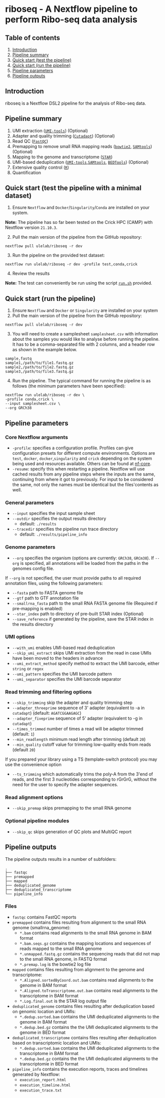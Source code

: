 # riboseq - A Nextflow pipeline to perform Ribo-seq data analysis

## Table of contents

1. [Introduction](#introduction)
2. [Pipeline summary](#pipeline-summary)
3. [Quick start (test the pipeline)](#quick-start-testing)
4. [Quick start (run the pipeline)](#quick-start-running)
5. [Pipeline parameters](#pipeline-parameters)
6. [Pipeline outputs](#pipeline-outputs)

## Introduction

riboseq is a Nextflow DSL2 pipeline for the analysis of Ribo-seq data.

## Pipeline summary

1. UMI extraction ([`UMI-tools`](https://umi-tools.readthedocs.io/en/latest/)) (Optional)
2. Adapter and quality trimming ([`Cutadapt`](https://cutadapt.readthedocs.io)) (Optional)
3. Read QC ([`FastQC`](https://www.bioinformatics.babraham.ac.uk/projects/fastqc/))
4. Premapping to remove small RNA mapping reads ([`bowtie2`](), [`SAMtools`](https://sourceforge.net/projects/samtools/files/samtools/)) (Optional)
5. Mapping to the genome and transcriptome ([`STAR`](https://github.com/alexdobin/STAR))
6. UMI-based deduplication ([`UMI-tools`](https://umi-tools.readthedocs.io/en/latest/),[`SAMtools`](https://sourceforge.net/projects/samtools/files/samtools/), [`BEDTools`](https://github.com/arq5x/bedtools2/)) (Optional)
7. Extensive quality control ([`R`](https://www.r-project.org/))
8. Quantification

## Quick start (test the pipeline with a minimal dataset)

1. Ensure `Nextflow` and `Docker`/`Singularity`/`Conda` are installed on your system.

**Note:** The pipeline has so far been tested on the Crick HPC (CAMP) with Nextflow version `21.10.3`.

2. Pull the main version of the pipeline from the GitHub repository:

```
nextflow pull ulelab/riboseq -r dev
```

3. Run the pipeline on the provided test dataset:

```
nextflow run ulelab/riboseq -r dev -profile test,conda,crick
```

4. Review the results

**Note:** The test can conveniently be run using the script [`run.sh`](https://github.com/ulelab/riboseq/blob/dev/run.sh) provided.


## Quick start (run the pipeline)

1. Ensure `Nextflow` and `Docker` or `Singularity` are installed on your system
2. Pull the main version of the pipeline from the GitHub repository:

```
nextflow pull ulelab/riboseq -r dev
```

3. You will need to create a samplesheet `samplesheet.csv` with information about the samples you would like to analyse before running the pipeline. It has to be a comma-separated file with 2 columns, and a header row as shown in the example below. 


```
sample,fastq
sample1,/path/to/file1.fastq.gz
sample2,/path/to/file2.fastq.gz
sample3,/path/to/file3.fastq.gz
```

4. Run the pipeline. The typical command for running the pipeline is as follows (the minimum parameters have been specified):

```
nextflow run ulelab/riboseq -r dev \
-profile conda,crick \
--input samplesheet.csv \
--org GRCh38
```

## Pipeline parameters

### Core Nextflow arguments

- `-profile`: specifies a configuration profile. Profiles can give configuration presets for different compute environments. Options are `test`, `docker`, `docker`,`singularity` and `crick` depending on the system being used and resources available. Others can be found at [nf-core](https://github.com/nf-core/configs).
- `-resume`: specify this when restarting a pipeline. Nextflow will use cached results from any pipeline steps where the inputs are the same, continuing from where it got to previously. For input to be considered the same, not only the names must be identical but the files'contents as well.

### General parameters

- `--input` specifies the input sample sheet
- `--outdir` specifies the output results directory
    - default: `./results`
- `--tracedir` specifies the pipeline run trace directory
    - default: `./results/pipeline_info`

### Genome parameters

- `--org` specifies the organism (options are currently: `GRCh38`, `GRCm38`).
If `--org` is specified, all annotations will be loaded from the paths in the genomes config file.

If `--org` is not specified, the user must provide paths to all required annotation files, using the following parameters:

- `--fasta` path to FASTA genome file
- `--gtf` path to GTF annotation file
- `--smallrna_fasta` path to the small RNA FASTA genome file (Required if pre-mapping is enabled)
- `--star_index` path to directory of pre-built STAR index (Optional)
- `--save_reference` if generated by the pipeline, save the STAR index in the results directory

### UMI options

- `--with_umi` enables UMI-based read deduplication
- `--skip_umi_extract` skips UMI extraction from the read in case UMIs have been moved to the headers in advance
- `--umi_extract_method` specify method to extract the UMI barcode, either `string` or `regex`
- `--umi_pattern` specifies the UMI barcode pattern
- `--umi_separator` specifies the UMI barcode separator

### Read trimming and filtering options

- `--skip_trimming` skip the adapter and quality trimming step
- `--adapter_threeprime` sequence of 3' adapter (equivalent to -a in `cutadapt`) (default: `AGATCGGAAGAGC`)
- `--adapter_fiveprime` sequence of 5' adapter (equivalent to -g in `cutadapt`)
- `--times_trimmed` number of times a read will be adaptor trimmed (default: `1`)
- `--min_readlength` minimum read length after trimming (default `20`)
- `--min_quality` cutoff value for trimming low-quality ends from reads (default `20`)

If you prepared your library using a TS (template-switch protocol) you may use the convenience option
- `--ts_trimming` which automatically trims the poly-A from the 3'end of reads, and the first 3 nucleotides corresponding to rGrGrG, without the need for the user to specify the adapter sequences. 


### Read alignment options

- `--skip_premap` skips premapping to the small RNA genome

### Optional pipeline modules

- `--skip_qc` skips generation of QC plots and MultiQC report

## Pipeline outputs

The pipeline outputs results in a number of subfolders:

```
.
├── fastqc
├── premapped
├── mapped
├── deduplicated_genome
├── deduplicated_transcriptome
└── pipeline_info
```

### Files

- `fastqc` contains FastQC reports
- `premapped` contains files resulting from alignment to the small RNA genome (smallrna_genome):
    - `*.bam` contains read alignments to the small RNA genome in BAM format
    - `*.bam.seqs.gz` contains the mapping locations and sequences of reads mapped to the small RNA genome
    - `*.unmapped.fastq.gz` contains the sequencing reads that did not map to the small RNA genome, in FASTQ format
    - `*.premap.log` is the bowtie2 log file
- `mapped` contains files resulting from alignment to the genome and transcriptome:
    - `*.Aligned.sortedByCoord.out.bam` contains read alignments to the genome in BAM format
    - `*.Aligned.toTranscriptome.out.bam` contains read alignments to the transcriptome in BAM format
    - `*.Log.final.out` is the STAR log output file
- `deduplicated_genome` contains files resulting after deduplication based on genomic location and UMIs:
    - `*.dedup.sorted.bam` contains the UMI deduplicated alignments to the genome in BAM format
    - `*.dedup.bed.gz` contains the the UMI deduplicated alignments to the genome in BED format
- `deduplicated_transcriptome` contains files resulting after deduplication based on transcriptomic location and UMIs:
    - `*.dedup.sorted.bam` contains the UMI deduplicated alignments to the transcriptome in BAM format
    - `*.dedup.bed.gz` contains the the UMI deduplicated alignments to the transcriptomie in BED format
- `pipeline_info` contains the execution reports, traces and timelines generated by Nextflow:
    - `execution_report.html`
    - `execution_timeline.html`
    - `execution_trace.txt`
